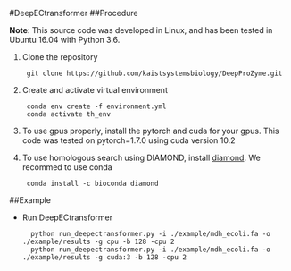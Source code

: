 #DeepECtransformer
##Procedure

**Note**: 
This source code was developed in Linux, and has been tested in Ubuntu 16.04 with Python 3.6.

1. Clone the repository

        git clone https://github.com/kaistsystemsbiology/DeepProZyme.git

2. Create and activate virtual environment

        conda env create -f environment.yml
        conda activate th_env

3. To use gpus properly, install the pytorch and cuda for your gpus. This code was tested on pytorch=1.7.0 using cuda version 10.2

4. To use homologous search using DIAMOND, install [diamond](https://github.com/bbuchfink/diamond/wiki). We recommed to use conda

        conda install -c bioconda diamond


##Example


- Run DeepECtransformer

        python run_deepectransformer.py -i ./example/mdh_ecoli.fa -o ./example/results -g cpu -b 128 -cpu 2
        python run_deepectransformer.py -i ./example/mdh_ecoli.fa -o ./example/results -g cuda:3 -b 128 -cpu 2
